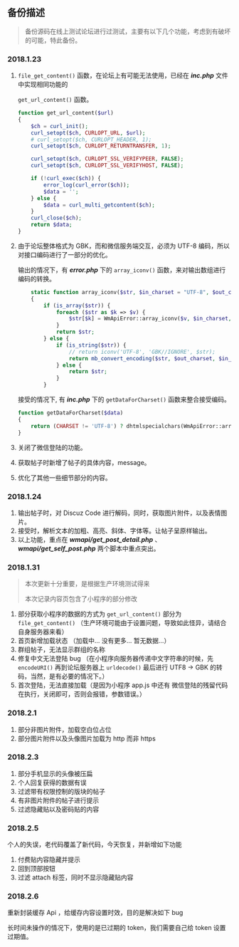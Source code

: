 ## 备份描述

> 备份源码在线上测试论坛进行过测试，主要有以下几个功能，考虑到有破坏的可能，特此备份。

### 2018.1.23

1. ```file_get_content()```  函数，在论坛上有可能无法使用，已经在 ***inc.php*** 文件中实现相同功能的

   ```get_url_content()```  函数。

   ```php
   function get_url_content($url)
   {
       $ch = curl_init();
       curl_setopt($ch, CURLOPT_URL, $url);
       # curl_setopt($ch, CURLOPT_HEADER, 1);
       curl_setopt($ch, CURLOPT_RETURNTRANSFER, 1);

       curl_setopt($ch, CURLOPT_SSL_VERIFYPEER, FALSE);
       curl_setopt($ch, CURLOPT_SSL_VERIFYHOST, FALSE);

       if (!curl_exec($ch)) {
           error_log(curl_error($ch));
           $data = '';
       } else {
           $data = curl_multi_getcontent($ch);
       }
       curl_close($ch);
       return $data;
   }
   ```

2. 由于论坛整体格式为 GBK，而和微信服务端交互，必须为 UTF-8 编码，所以对接口编码进行了一部分的优化。

   输出的情况下，有 ***error.php*** 下的 ```array_iconv()``` 函数，来对输出数组进行编码的转换。

   ```php
       static function array_iconv($str, $in_charset = "UTF-8", $out_charset = CHARSET)
       {
           if (is_array($str)) {
               foreach ($str as $k => $v) {
                   $str[$k] = WmApiError::array_iconv($v, $in_charset, $out_charset);
               }
               return $str;
           } else {
               if (is_string($str)) {
                   // return iconv('UTF-8', 'GBK//IGNORE', $str);
                   return mb_convert_encoding($str, $out_charset, $in_charset);
               } else {
                   return $str;
               }
           }
   ```

   接受的情况下, 有 ***inc.php*** 下的 ```getDataForCharset()``` 函数来整合接受编码。

   ```php
   function getDataForCharset($data)
   {
       return (CHARSET != 'UTF-8') ? dhtmlspecialchars(WmApiError::array_iconv($data)) : dhtmlspecialchars($data);
   }
   ```

3. 关闭了微信登陆的功能。

4. 获取帖子时新增了帖子的具体内容，message。

5. 优化了其他一些细节部分的内容。

### 2018.1.24

1. 输出帖子时，对 Discuz Code 进行解码，同时，获取图片附件，以及表情图片。
2. 接受时，解析文本的加粗、高亮、斜体、字体等。让帖子呈原样输出。
3. 以上功能，重点在 ***wmapi/get_post_detail.php*** 、 ***wmapi/get_self_post.php*** 两个脚本中重点突出。

### 2018.1.31

> 本次更新十分重要，是根据生产环境测试得来
>
> 本次记录内容页包含了小程序的部分修改

1. 部分获取小程序的数据的方式为 ```get_url_content()``` 部分为 ```file_get_content()``` （生产环境可能由于设置问题，导致如此怪异，请结合自身服务器来看）
2. 首页新增加载状态 （加载中... 没有更多... 暂无数据...）
3. 群组帖子，无法显示群组的名称
4. 修复中文无法登陆 bug （在小程序向服务器传递中文字符串的时候，先 ```encodeURI()``` 再到论坛服务器上 ```urldecode()``` 最后进行 UTF8 -> GBK 的转码，当然，是有必要的情况下。）
5. 首次登陆，无法直接加载（是因为小程序 app.js 中还有 微信登陆的残留代码在执行，关闭即可，否则会报错，参数错误。）


### 2018.2.1

1. 部分非图片附件，加载空白位占位
2. 部分图片附件以及头像图片加载为 http 而非 https

### 2018.2.3

1. 部分手机显示的头像被压扁
2. 个人回复获得的数据有误
3. 过滤带有权限控制的版块的帖子
4. 有非图片附件的帖子进行提示
5. 过滤隐藏贴以及密码贴的内容


### 2018.2.5

个人的失误，老代码覆盖了新代码，今天恢复，并新增如下功能

1. 付费贴内容隐藏并提示
2. 回到顶部按钮
3. 过滤 attach 标签，同时不显示隐藏贴内容


### 2018.2.6

重新封装缓存 Api ，给缓存内容设置时效，目的是解决如下 bug

长时间未操作的情况下，使用的是已过期的 token，我们需要自己给 token 设置过期值。